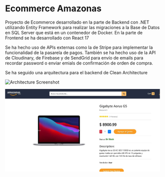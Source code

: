 
# Ecommerce Amazonas

Proyecto de Ecommerce desarrollado en la parte de Backend con .NET utilizando Entity Framework para realizar las migraciones a la Base de Datos en SQL Server que está en un contenedor de Docker. En la parte de Frontend se ha desarrollado con React 17

Se ha hecho uso de APIs externas como la de Stripe para implementar la funcionalidad de la pasarela de pagos. También se ha hecho uso de la API de Cloudinary, de Firebase y de SendGrid para envío de emails para recordar password o enviar emials de confirmación de orden de compra.

Se ha seguido una arquitectura para el backend de Clean Architecture



![Architecture Screenshot](https://miro.medium.com/v2/resize:fit:800/1*0R0r00uF1RyRFxkxo3HVDg.png)


![Architecture Screenshot](front.jpg)

